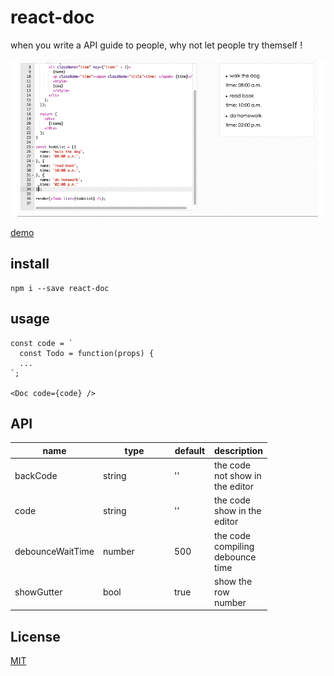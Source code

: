 # react-doc

when you write a API guide to people, why not let people try themself !

![](./gif/preview.gif)

[demo](http://jasonHzq.github.io)

## install

```
npm i --save react-doc
```

## usage

```
const code = `
  const Todo = function(props) {
  ...
`;

<Doc code={code} />
```

## API

<table class="table table-bordered table-striped">
    <thead>
    <tr>
        <th style="width: 50px">name</th>
        <th style="width: 100px">type</th>
        <th style="width: 50px">default</th>
        <th style="width: 50px">description</th>
    </tr>
    </thead>
    <tbody>
        <tr>
          <td>backCode</td>
          <td>string</td>
          <td>''</td>
          <td>the code not show in the editor</td>
        </tr>
        <tr>
          <td>code</td>
          <td>string</td>
          <td>''</td>
          <td>the code show in the editor</td>
        </tr>
        <tr>
          <td>debounceWaitTime</td>
          <td>number</td>
          <td>500</td>
          <td>the code compiling debounce time</td>
        </tr>
        <tr>
          <td>showGutter</td>
          <td>bool</td>
          <td>true</td>
          <td>show the row number</td>
        </tr>
    </tbody>
</table>

## License

[MIT](http://opensource.org/licenses/MIT)
